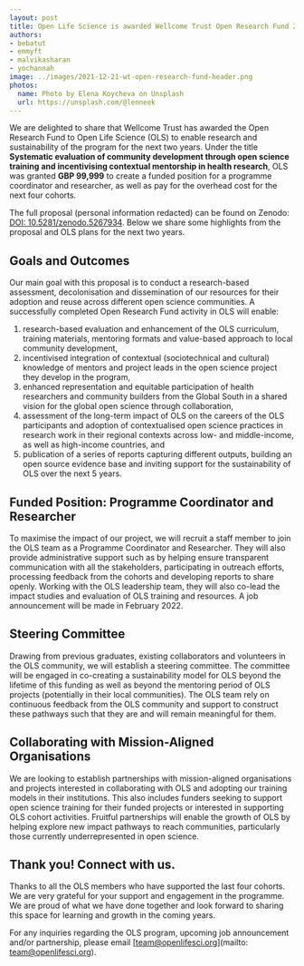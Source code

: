 ```yaml
---
layout: post
title: Open Life Science is awarded Wellcome Trust Open Research Fund 2021
authors:
- bebatut
- emmyft
- malvikasharan
- yochannah
image: ../images/2021-12-21-wt-open-research-fund-header.png
photos:
  name: Photo by Elena Koycheva on Unsplash
  url: https://unsplash.com/@lenneek
---
```


We are delighted to share that Wellcome Trust has awarded the Open Research Fund to Open Life Science (OLS) to enable research and sustainability of the program for the next two years. Under the title **Systematic evaluation of community development through open science training and incentivising contextual mentorship in health research**, OLS was granted **GBP 99,999** to create a funded position for a programme coordinator and researcher, as well as pay for the overhead cost for the next four cohorts. 

The full proposal (personal information redacted) can be found on Zenodo: [DOI: 10.5281/zenodo.5267934](https://zenodo.org/record/5267934). Below we share some highlights from the proposal and OLS plans for the next two years.

## Goals and Outcomes

Our main goal with this proposal is to conduct a research-based assessment, decolonisation and dissemination of our resources for their adoption and reuse across different open science communities. A successfully completed Open Research Fund activity in OLS will enable:

1. research-based evaluation and enhancement of the OLS curriculum, training materials, mentoring formats and value-based approach to local community development,
1. incentivised integration of contextual (sociotechnical and cultural) knowledge of mentors and project leads in the open science project they develop in the program,
1. enhanced representation and equitable participation of health researchers and community builders from the Global South in a shared vision for the global open science through collaboration,
1. assessment of the long-term impact of OLS on the careers of the OLS participants and adoption of contextualised open science practices in research work in their regional contexts across low- and middle-income, as well as high-income countries, and
1. publication of a series of reports capturing different outputs, building an open source evidence base and inviting support for the sustainability of OLS over the next 5 years.

## Funded Position: Programme Coordinator and Researcher

To maximise the impact of our project, we will recruit a staff member to join the OLS team as a Programme Coordinator and Researcher. They will also provide administrative support such as by helping ensure transparent communication with all the stakeholders, participating in outreach efforts, processing feedback from the cohorts and developing reports to share openly. Working with the OLS leadership team, they will also co-lead the impact studies and evaluation of OLS training and resources. A job announcement will be made in February 2022. 

## Steering Committee

Drawing from previous graduates, existing collaborators and volunteers in the OLS community, we will establish a steering committee. The committee will be engaged in co-creating a sustainability model for OLS beyond the lifetime of this funding as well as beyond the mentoring period of OLS projects (potentially in their local communities). The OLS team rely on continuous feedback from the OLS community and support to construct these pathways such that they are and will remain meaningful for them.

## Collaborating with Mission-Aligned Organisations

We are looking to establish partnerships with mission-aligned organisations and projects interested in collaborating with OLS and adopting our training models in their institutions. This also includes funders seeking to support open science training for their funded projects or interested in supporting OLS cohort activities. Fruitful partnerships will enable the growth of OLS by helping explore new impact pathways to reach communities, particularly those currently underrepresented in open science.

## Thank you! Connect with us.

Thanks to all the OLS members who have supported the last four cohorts. We are very grateful for your support and engagement in the programme. We are proud of what we have done together and look forward to sharing this space for learning and growth in the coming years.

For any inquiries regarding the OLS program, upcoming job announcement and/or partnership, please email [team@openlifesci.org](mailto: team@openlifesci.org).

